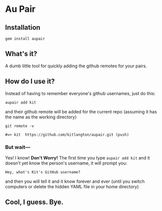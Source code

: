 # Au Pair

## Installation

`gem install aupair`

## What's it?

A dumb little tool for quickly adding the github remotes for your pairs.

## How do I use it?

Instead of having to remember everyone's github usernames, just do this:

`aupair add kit`

and their github remote will be added for the current repo (assuming it has the name as the working directory)

`git remote -v`

`#=> kit  https://github.com/kitlangton/aupair.git (push)`

### But wait—

Yes! I know! **Don't Worry!** The first time you type `aupair add kit` and it doesn't yet know the person's username, it will prompt you:

`Hey, what's Kit's GitHub username?`

and then you will tell it and it know forever and ever (until you switch computers or delete the hidden YAML file in your home directory)

## Cool, I guess. Bye.
